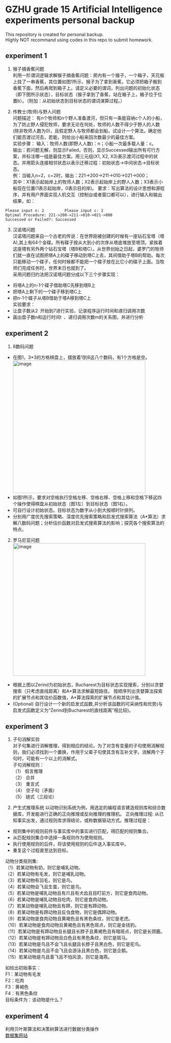 GZHU grade 15 Artificial Intelligence experiments personal backup  
====
This repository is created for personal backup.  
Highly NOT recommand using codes in this repo to submit homework.  

experiment 1  
---
1. 猴子摘香蕉问题  
利用一阶谓词逻辑求解猴子摘香蕉问题：房内有一个猴子，一个箱子，天花板上挂了一串香蕉，其位置如图1所示，猴子为了拿到香蕉，它必须把箱子搬到香蕉下面，然后再爬到箱子上。请定义必要的谓词，列出问题的初始化状态（即下图所示状态），目标状态（猴子拿到了香蕉，站在箱子上，箱子位于位置b）。（附加：从初始状态到目标状态的谓词演算过程。）  

2. 传教士(牧师)与野人问题  
问题描述：
有n个牧师和n个野人准备渡河，但只有一条能容纳c个人的小船，为了防止野人侵犯牧师，要求无论在何处，牧师的人数不得少于野人的人数(除非牧师人数为0)，且假定野人与牧师都会划船，试设计一个算法，确定他们能否渡过河去，若能，则给出小船来回次数最少的最佳方案。  
实验步骤：
输入：牧师人数(即野人人数)：n；小船一次最多载人量：c。  
输出：若问题无解，则显示Failed，否则，显示Successed输出所有可行方案，并标注哪一组是最佳方案。用三元组(X1, X2, X3)表示渡河过程中的状态。并用箭头连接相邻状态以表示迁移过程：初始状态->中间状态->目标状态。   
例：当输入n=2，c=2时，输出：221->200->211->010->021->000；  
其中：X1表示起始岸上的牧师人数；X2表示起始岸上的野人人数；X3表示小船现在位置(1表示起始岸，0表示目的岸)。 
要求：写出算法的设计思想和源程序，并有用户界面实现人机交互（控制台或者窗口都可以），进行输入和输出结果，如：
```
Please input n: 2         Please input c: 2 
Optimal Procedure: 221->200->211->010->021->000
Successed or Failed?: Successed   	
```

3. 汉诺塔问题  
汉诺塔问题来自一个古老的传说：在世界刚被创建的时候有一座钻石宝塔（塔A),其上有64个金碟。所有碟子按从大到小的次序从塔底堆放至塔顶。紧挨着这座塔有另外两个钻石宝塔（塔B和塔C）。从世界创始之日起，婆罗门的牧师们就一直在试图把塔A上的碟子移动到塔C上去，其间借助于塔B的帮助。每次只能移动一个碟子，任何时候都不能把一个碟子放在比它小的碟子上面。当牧师们完成任务时，世界末日也就到了。  
采用问题归约法把汉诺塔问题分成以下三个步骤实现：  
- 将塔A上的n-1个碟子借助塔C先移到塔B上  
- 把塔A上剩下的一个碟子移到塔C上  
- 把n-1个碟子从塔B借助于塔A移到塔C上  
实验要求：   
- 让盘子数从2 开始到7进行实验，记录程序运行时间和递归调用次数  
- 画出盘子数n和运行时间t 、递归调用次数m的关系图，并进行分析

experiment 2
---
1. 8数码问题  
- 在图1，3\*3的方格棋盘上，摆放着1到8这八个数码，有1个方格是空。  
<img width="416" alt="image" src="https://github.com/user-attachments/assets/fcd616da-544c-4d05-93eb-24e3e5317085" /><br>
- 如图1所示，要求对空格执行空格左移、空格右移、空格上移和空格下移这四个操作使得棋盘从初始状态（图1左）到目标状态（图1右）。  
- 可自行设计初始状态。目标状态为数字从小到大按顺时针排列。  
- 分别用广度优先搜索策略、深度优先搜索策略和启发式搜索算法（A*算法）求解八数码问题；分析估价函数对启发式搜索算法的影响；探究各个搜索算法的特点。  

2. 罗马尼亚问题  
<img width="416" alt="image" src="https://github.com/user-attachments/assets/edf2224a-3724-474c-9482-2cd6b9d28bd9" /><br>
- 根据上图以Zerind为初始状态，Bucharest为目标状态实现搜索，分别以贪婪搜索（只考虑直线距离）和A\*算法求解最短路径。 按顺序列出贪婪算法探索的扩展节点和其估价函数值，A\*算法探索的扩展节点和其估计值。  
- (Optional) 自行设计一个新的启发式函数,并分析该函数的可采纳性和优势(与启发式函数定义为“Zerind到Bucharest的直线距离”相比较)。  

experiment 3
---
1. 子句消解实验  
对子句集进行消解推理，得到相应的结论。为了对含有变量的子句使用消解规则，我们必须找到一个置换，作用于父辈子句使其含有互补文字。消解两个子句时，可能有一个以上的消解式。  
子句消解规则：  
（1）	假言推理  
（2）	合并  
（3）	重言式  
（4）	空子句（矛盾）  
（5）	链式（三段论）  

2. 产生式推理系统
以动物识别系统为例，用选定的编程语言建造规则库和综合数据库，开发能进行正确的正向推理或反向推理的推理机。
正向推理过程:
从已知事实出发，通过规则库求得结论，或称数据驱动方式。推理过程是：
- 规则集中的规则前件与事实库中的事实进行匹配，得匹配的规则集合。
- 从匹配规则集合中选择一条规则作为使用规则。
- 执行使用规则的后件，将该使用规则的后件送入事实库中。
- 重复这个过程直至达到目标。 

动物分类规则集:  
（1）若某动物有奶，则它是哺乳动物。  
（2）若某动物有毛发，则它是哺乳动物。  
（3）若某动物有羽毛，则它是鸟。  
（4）若某动物会飞且生蛋，则它是鸟。  
（5）若某动物是哺乳动物且有爪且有犬齿且目盯前方，则它是食肉动物。  
（6）若某动物是哺乳动物且吃肉，则它是食肉动物。  
（7）若某动物是哺乳动物且有蹄，则它是有蹄动物。  
（8）若某动物是有蹄动物且反刍食物，则它是偶蹄动物。  
（9）若某动物是食肉动物且黄褐色且有黑色条纹，则它是老虎。  
（10）若某动物是食肉动物且黄褐色且有黑色斑点，则它是金钱豹。  
（11）若某动物是有蹄动物且长腿且长脖子且黄褐色且有暗斑点，则它是长颈鹿。  
（12）若某动物是有蹄动物且白色且有黑色条纹，则它是斑马。  
（13）若某动物是鸟且不会飞且长腿且长脖子且黑白色，则它是驼鸟。  
（14）若某动物是鸟且不会飞且会游泳且黑白色，则它是企鹅。  
（15）若某动物是鸟且善飞且不怕风浪，则它是海燕。  

如给出初始事实：  
F1：某动物有毛发  
F2：吃肉  
F3：黄褐色  
F4：有黑色条纹  
目标条件为：该动物是什么？  

experiment 4  
---
利用贝叶斯算法和决策树算法进行数据分类操作  
[数据集网站](https://archive.ics.uci.edu/datasets)  


